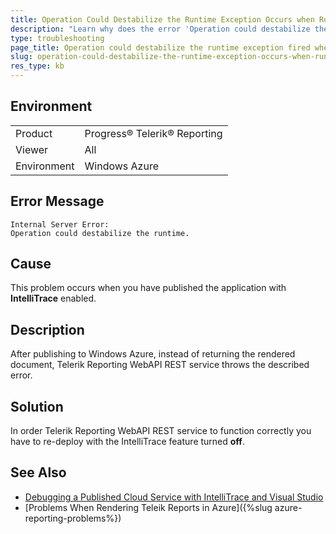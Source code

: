 ```yaml
---
title: Operation Could Destabilize the Runtime Exception Occurs when Running on Windows Azure
description: "Learn why does the error 'Operation could destabilize the runtime' occur when running Telerik Reporting on Windows Azure."
type: troubleshooting
page_title: Operation could destabilize the runtime exception fired when running on Windows Azure
slug: operation-could-destabilize-the-runtime-exception-occurs-when-running-on-windows-azure
res_type: kb
---
```


## Environment

<table>
	<tr>
		<td>Product</td>
		<td>Progress® Telerik® Reporting</td>
	</tr>
	<tr>
		<td>Viewer</td>
		<td>All</td>
	</tr>
	<tr>
		<td>Environment</td>
		<td>Windows Azure</td>
	</tr>
</table>

## Error Message

````
Internal Server Error:
Operation could destabilize the runtime.
````

## Cause

This problem occurs when you have published the application with **IntelliTrace** enabled.

## Description

After publishing to Windows Azure, instead of returning the rendered document, Telerik Reporting WebAPI REST service throws the described error.

## Solution

In order Telerik Reporting WebAPI REST service to function correctly you have to re-deploy with the IntelliTrace feature turned **off**.

## See Also

* [Debugging a Published Cloud Service with IntelliTrace and Visual Studio](https://learn.microsoft.com/en-us/visualstudio/azure/vs-azure-tools-intellitrace-debug-published-cloud-services?view=vs-2019)
* [Problems When Rendering Teleik Reports in Azure]({%slug azure-reporting-problems%})
